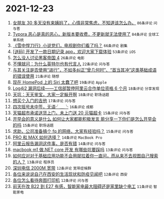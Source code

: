 # 2021-12-23

1. [女朋友 30 多天没有来姨妈了，心情非常焦虑，不知道该怎么办。](https://www.v2ex.com/t/823896) `86条评论` `问与答`
1. [Typora 恶心是真的恶心，新版本要收费，不更新就无法使用了](https://www.v2ex.com/t/823909) `84条评论` `全球工单系统`
1. [《雪中悍刀行》小说党们，电视剧你们看了吗？](https://www.v2ex.com/t/823892) `66条评论` `剧集`
1. [[送码] 开发了一款日期记录 app，欢迎大家下载体验](https://www.v2ex.com/t/823987) `53条评论` `iOS`
1. [怎么没人讨论黑客帝国 4](https://www.v2ex.com/t/823897) `26条评论` `电影`
1. [不懂就问：为什么英特尔也有代言人](https://www.v2ex.com/t/823945) `22条评论` `问与答`
1. [与其关注是否使用“进行”，不如多纠正“曾几何时”、“首当其冲”这类基础成语的错误使用](https://www.v2ex.com/t/823891) `21条评论` `随想`
1. [现在 HomePod 上的 Siri 太蠢了吧](https://www.v2ex.com/t/823901) `19条评论` `Apple`
1. [Log4j2 漏洞后续——工信部暂停阿里云合作单位资格 6 个月](https://www.v2ex.com/t/823938) `18条评论` `分享发现`
1. [天坑：天天鉴宝，大家一定躲开啊](https://www.v2ex.com/t/823899) `18条评论` `职场话题`
1. [想买个入门的吉他](https://www.v2ex.com/t/823890) `17条评论` `问与答`
1. [四次摇号未中签，无语╯﹏╰](https://www.v2ex.com/t/823970) `16条评论` `成都`
1. [天猫超市承诺送货上门，未上门送 20 元猫超卡](https://www.v2ex.com/t/823931) `15条评论` `问与答`
1. [开早会的意义是什么 如何让大家都能积极发言 能分享一下你们是怎么开早会的吗](https://www.v2ex.com/t/823927) `15条评论` `职场话题`
1. [求助，公司准备搞个 fq 的网络，大家有经验吗？](https://www.v2ex.com/t/823913) `15条评论` `问与答`
1. [PRO 和 MAX 如何选择？](https://www.v2ex.com/t/823937) `14条评论` `MacBook Pro`
1. [阿里云报告漏洞这件事，是否有错](https://www.v2ex.com/t/823885) `14条评论` `问与答`
1. [macbook m1 做.NET core 开发 有哪些坑要踩吗](https://www.v2ex.com/t/823936) `13条评论` `问与答`
1. [如何应对对于基础应用功能不会用就拉着你一直问，而从来不去视图自己搜索的人？](https://www.v2ex.com/t/823925) `13条评论` `程序员`
1. [深圳电信 2000M 宽带](https://www.v2ex.com/t/823967) `12条评论` `宽带症候群`
1. [各位来说说自己在西安的生活现状和防疫见闻吧](https://www.v2ex.com/t/823926) `12条评论` `西安`
1. [各位怎么看待奔图打印机](https://www.v2ex.com/t/823887) `12条评论` `问与答`
1. [前天在改 B22 到 E27 有感，智能家电最大阻碍还是家里缺个电工](https://www.v2ex.com/t/823947) `11条评论` `智能家电`
